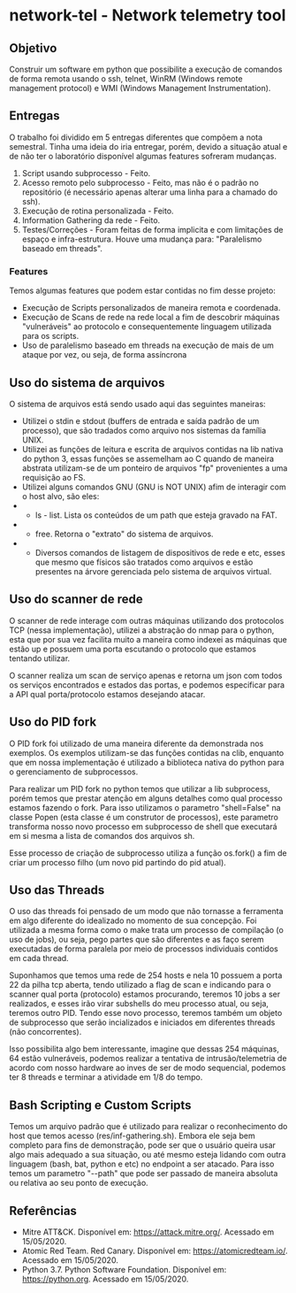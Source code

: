 # network-tel - Network telemetry tool

## Objetivo

Construir um software em python que possibilite a execução de comandos de forma remota usando o ssh, telnet, WinRM (Windows remote management protocol) e WMI (Windows Management Instrumentation).

## Entregas

O trabalho foi dividido em 5 entregas diferentes que compõem a nota semestral. Tinha uma ideia do iria entregar, porém, devido a situação atual e de não ter o laboratório disponível algumas features sofreram mudanças.

1. Script usando subprocesso - Feito.
2. Acesso remoto pelo subprocesso - Feito, mas não é o padrão no repositório (é necessário apenas alterar uma linha para a chamado do ssh).
3. Execução de rotina personalizada - Feito.
4. Information Gathering da rede - Feito.
5. Testes/Correções - Foram feitas de forma implicita e com limitações de espaço e infra-estrutura. Houve uma mudança para: "Paralelismo baseado em threads".

### Features

Temos algumas features que podem estar contidas no fim desse projeto:

* Execução de Scripts personalizados de maneira remota e coordenada.
* Execução de Scans de rede na rede local a fim de descobrir máquinas "vulneráveis" ao protocolo e consequentemente linguagem utilizada para os scripts.
* Uso de paralelismo baseado em threads na execução de mais de um ataque por vez, ou seja, de forma assíncrona

## Uso do sistema de arquivos

O sistema de arquivos está sendo usado aqui das seguintes maneiras:
* Utilizei o stdin e stdout (buffers de entrada e saída padrão de um processo), que são tradados como arquivo nos sistemas da família UNIX.
* Utilizei as funções de leitura e escrita de arquivos contidas na lib nativa do python 3, essas funções se assemelham ao C quando de maneira abstrata utilizam-se de um ponteiro de arquivos "fp" provenientes a uma requisição ao FS.
* Utilizei alguns comandos GNU (GNU is NOT UNIX) afim de interagir com o host alvo, são eles:
* * ls - list. Lista os conteúdos de um path que esteja gravado na FAT.
* * free. Retorna o "extrato" do sistema de arquivos.
* * Diversos comandos de listagem de dispositivos de rede e etc, esses que mesmo que físicos são tratados como arquivos e estão presentes na árvore gerenciada pelo sistema de arquivos virtual.

## Uso do scanner de rede

O scanner de rede interage com outras máquinas utilizando dos protocolos TCP (nessa implementação), utilizei a abstração do nmap para o python, esta que por sua vez facilita muito a maneira como indexei as máquinas que estão up e possuem uma porta escutando o protocolo que estamos tentando utilizar.

O scanner realiza um scan de serviço apenas e retorna um json com todos os serviços encontrados e estados das portas, e podemos especificar para a API qual porta/protocolo estamos desejando atacar.

## Uso do PID fork

O PID fork foi utilizado de uma maneira diferente da demonstrada nos exemplos. Os exemplos utilizam-se das funções contidas na clib, enquanto que em nossa implementação é utilizado a biblioteca nativa do python para o gerenciamento de subprocessos.

Para realizar um PID fork no python temos que utilizar a lib subprocess, porém temos que prestar atenção em alguns detalhes como qual processo estamos fazendo o fork. Para isso utilizamos o parametro "shell=False" na classe Popen (esta classe é um construtor de processos), este parametro transforma nosso novo processo em subprocesso de shell que executará em si mesma a lista de comandos dos arquivos sh.

Esse processo de criação de subprocesso utiliza a função os.fork() a fim de criar um processo filho (um novo pid partindo do pid atual).

## Uso das Threads

O uso das threads foi pensado de um modo que não tornasse a ferramenta em algo diferente do idealizado no momento de sua concepção. Foi utilizada a mesma forma como o make trata um processo de compilação (o uso de jobs), ou seja, pego partes que são diferentes e as faço serem executadas de forma paralela por meio de processos individuais contidos em cada thread.

Suponhamos que temos uma rede de 254 hosts e nela 10 possuem a porta 22 da pilha tcp aberta, tendo utilizado a flag de scan e indicando para o scanner qual porta (protocolo) estamos procurando, teremos 10 jobs a ser realizados, e esses irão virar subshells do meu processo atual, ou seja, teremos outro PID. Tendo esse novo processo, teremos também um objeto de subprocesso que serão incializados e iniciados em diferentes threads (não concorrentes).

Isso possibilita algo bem interessante, imagine que dessas 254 máquinas, 64 estão vulneráveis, podemos realizar a tentativa de intrusão/telemetria de acordo com nosso hardware ao inves de ser de modo sequencial, podemos ter 8 threads e terminar a atividade em 1/8 do tempo.

## Bash Scripting e Custom Scripts

Temos um arquivo padrão que é utilizado para realizar o reconhecimento do host que temos acesso (res/inf-gathering.sh). 
Embora ele seja bem completo para fins de demonstração, pode ser que o usuário queira usar algo mais adequado a sua situação, ou até mesmo esteja lidando com outra linguagem (bash, bat, python e etc) no endpoint a ser atacado. Para isso temos um parametro "--path" que pode ser passado de maneira absoluta ou relativa ao seu ponto de execução.

## Referências

* Mitre ATT&CK. Disponível em: https://attack.mitre.org/. Acessado em 15/05/2020.
* Atomic Red Team. Red Canary. Disponível em: https://atomicredteam.io/. Acessado em 15/05/2020.
* Python 3.7. Python Software Foundation. Disponível em: https://python.org. Acessado em 15/05/2020.
